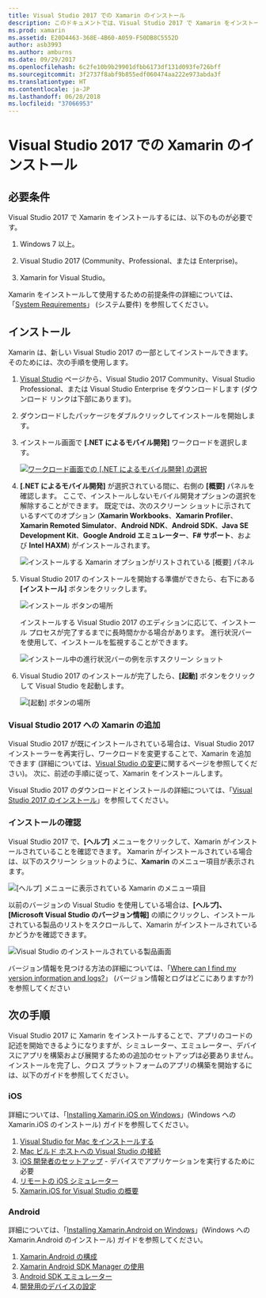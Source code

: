 ```yaml
---
title: Visual Studio 2017 での Xamarin のインストール
description: このドキュメントでは、Visual Studio 2017 で Xamarin をインストールする方法を説明します。 要件、インストール プロセス、インストールの確認について説明します。
ms.prod: xamarin
ms.assetid: E20D4463-368E-4B60-A059-F50DB8C5552D
author: asb3993
ms.author: amburns
ms.date: 09/29/2017
ms.openlocfilehash: 6c2fe10b9b29901dfbb6173df131d093fe726bff
ms.sourcegitcommit: 3f2737f8abf9b855edf060474aa222e973abda3f
ms.translationtype: HT
ms.contentlocale: ja-JP
ms.lasthandoff: 06/28/2018
ms.locfileid: "37066953"
---
```

# <a name="installing-xamarin-in-visual-studio-2017"></a>Visual Studio 2017 での Xamarin のインストール

<a name="requirements" />

## <a name="requirements"></a>必要条件

Visual Studio 2017 で Xamarin をインストールするには、以下のものが必要です。

1. Windows 7 以上。

2. Visual Studio 2017 (Community、Professional、または Enterprise)。

3. Xamarin for Visual Studio。

Xamarin をインストールして使用するための前提条件の詳細については、「[System Requirements](~/cross-platform/get-started/requirements.md)」 (システム要件) を参照してください。

<a name="installation" />

## <a name="installation"></a>インストール

Xamarin は、新しい Visual Studio 2017 の一部としてインストールできます。
そのためには、次の手順を使用します。

1. [Visual Studio](https://visualstudio.microsoft.com/vs/) ページから、Visual Studio 2017 Community、Visual Studio Professional、または Visual Studio Enterprise をダウンロードします (ダウンロード リンクは下部にあります)。

2. ダウンロードしたパッケージをダブルクリックしてインストールを開始します。

3. インストール画面で **[.NET によるモバイル開発]** ワークロードを選択します。 

    [![ワークロード画面での [.NET によるモバイル開発] の選択](windows-images/01-mobile-dev-workload-sml.png)](windows-images/01-mobile-dev-workload.png#lightbox)

4. **[.NET によるモバイル開発]** が選択されている間に、右側の **[概要]** パネルを確認します。 ここで、インストールしないモバイル開発オプションの選択を解除することができます。 既定では、次のスクリーン ショットに示されているすべてのオプション (**Xamarin Workbooks**、**Xamarin Profiler**、**Xamarin Remoted Simulator**、**Android NDK**、**Android SDK**、**Java SE Development Kit**、**Google Android エミュレーター**、**F# サポート**、および **Intel HAXM**) がインストールされます。

    ![インストールする Xamarin オプションがリストされている [概要] パネル](windows-images/02-summary.png)

5. Visual Studio 2017 のインストールを開始する準備ができたら、右下にある **[インストール]** ボタンをクリックします。

    ![インストール ボタンの場所](windows-images/03-click-install.png)

   インストールする Visual Studio 2017 のエディションに応じて、インストール プロセスが完了するまでに長時間かかる場合があります。 進行状況バーを使用して、インストールを監視することができます。

    ![インストール中の進行状況バーの例を示すスクリーン ショット](windows-images/04-progress-bars.png)

6. Visual Studio 2017 のインストールが完了したら、**[起動]** ボタンをクリックして Visual Studio を起動します。

    ![[起動] ボタンの場所](windows-images/05-launch.png)

<a name="vs2017" />

### <a name="adding-xamarin-to-visual-studio-2017"></a>Visual Studio 2017 への Xamarin の追加

Visual Studio 2017 が既にインストールされている場合は、Visual Studio 2017 インストーラーを再実行し、ワークロードを変更することで、Xamarin を追加できます (詳細については、[Visual Studio の変更](https://docs.microsoft.com/visualstudio/install/modify-visual-studio)に関するページを参照してください)。 次に、前述の手順に従って、Xamarin をインストールします。

Visual Studio 2017 のダウンロードとインストールの詳細については、「[Visual Studio 2017 のインストール](https://docs.microsoft.com/visualstudio/install/install-visual-studio)」を参照してください。


### <a name="verifying-installation"></a>インストールの確認

Visual Studio 2017 で、**[ヘルプ]** メニューをクリックして、Xamarin がインストールされていることを確認できます。 Xamarin がインストールされている場合は、以下のスクリーン ショットのように、**Xamarin** のメニュー項目が表示されます。

![[ヘルプ] メニューに表示されている Xamarin のメニュー項目](windows-images/12-xamarin-menu-item.png)

以前のバージョンの Visual Studio を使用している場合は、**[ヘルプ]、[Microsoft Visual Studio のバージョン情報]** の順にクリックし、インストールされている製品のリストをスクロールして、Xamarin がインストールされているかどうかを確認できます。

![Visual Studio のインストールされている製品画面](windows-images/13-xamarin-is-installed.png)

バージョン情報を見つける方法の詳細については、「[Where can I find my version information and logs?](~/cross-platform/troubleshooting/questions/version-logs.md)」 (バージョン情報とログはどこにありますか?) を参照してください

<a name="nextsteps" />

## <a name="next-steps"></a>次の手順

Visual Studio 2017 に Xamarin をインストールすることで、アプリのコードの記述を開始できるようになりますが、シミュレーター、エミュレーター、デバイスにアプリを構築および展開するための追加のセットアップは必要ありません。 インストールを完了し、クロス プラットフォームのアプリの構築を開始するには、以下のガイドを参照してください。

### <a name="ios"></a>iOS

詳細については、「[Installing Xamarin.iOS on Windows](~/ios/get-started/installation/windows/index.md)」(Windows への Xamarin.iOS のインストール) ガイドを参照してください。 

1. [Visual Studio for Mac をインストールする](https://docs.microsoft.com/visualstudio/mac/installation)
2. [Mac ビルド ホストへの Visual Studio の接続](~/ios/get-started/installation/windows/connecting-to-mac/index.md)
3. [iOS 開発者のセットアップ](~/ios/get-started/installation/device-provisioning/index.md) - デバイスでアプリケーションを実行するために必要
5. [リモートの iOS シミュレーター](~/tools/ios-simulator.md)
6. [Xamarin.iOS for Visual Studio の概要](~/ios/get-started/installation/windows/introduction-to-xamarin-ios-for-visual-studio.md)

### <a name="android"></a>Android

詳細については、「[Installing Xamarin.Android on Windows](~/android/get-started/installation/windows.md)」(Windows への Xamarin.Android のインストール) ガイドを参照してください。

1. [Xamarin.Android の構成](~/android/get-started/installation/windows.md#configuration)
2. [Xamarin Android SDK Manager の使用](~/android/get-started/installation/android-sdk.md?ide=vs)
3. [Android SDK エミュレーター](~/android/get-started/installation/android-emulator/index.md)
4. [開発用のデバイスの設定](~/android/get-started/installation/set-up-device-for-development.md)
